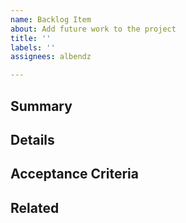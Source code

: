 ```yaml
---
name: Backlog Item
about: Add future work to the project
title: ''
labels: ''
assignees: albendz

---
```


## Summary

## Details

## Acceptance Criteria

## Related
